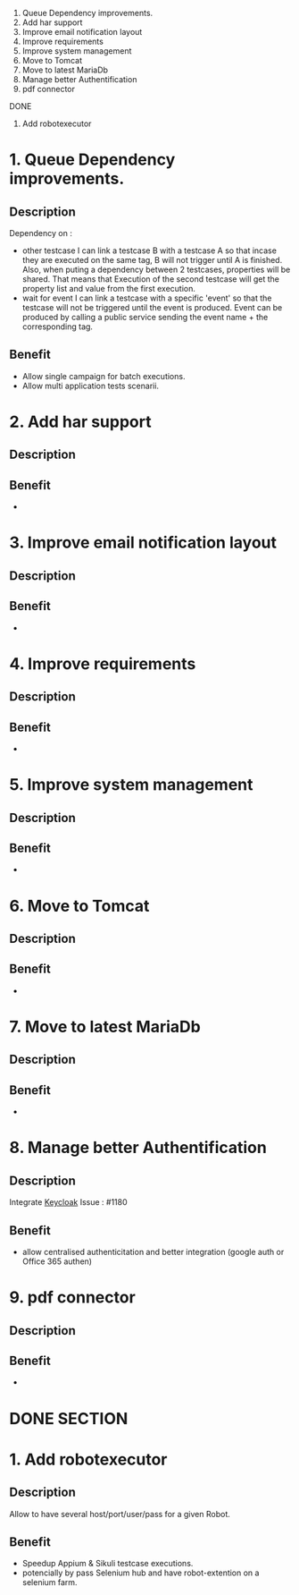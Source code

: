 1. Queue Dependency improvements. 
1. Add har support
1. Improve email notification layout
1. Improve requirements
1. Improve system management
1. Move to Tomcat
1. Move to latest MariaDb
1. Manage better Authentification
1. pdf connector

DONE
1. Add robotexecutor

# 1. Queue Dependency improvements.

## Description

Dependency on :
* other testcase
 I can link a testcase B with a testcase A so that incase they are executed on the same tag, B will not trigger until A is finished.
 Also, when puting a dependency between 2 testcases, properties will be shared. That means that Execution of the second testcase will get the property list and value from the first execution.
* wait for event
 I can link a testcase with a specific 'event' so that the testcase will not be triggered until the event is produced. Event can be produced by calling a public service sending the event name + the corresponding tag.
 
## Benefit
* Allow single campaign for batch executions.
* Allow multi application tests scenarii.
 
# 2. Add har support

## Description

## Benefit
* 

# 3. Improve email notification layout

## Description

## Benefit
* 

# 4. Improve requirements

## Description

## Benefit
* 

# 5. Improve system management

## Description

## Benefit
* 

# 6. Move to Tomcat

## Description

## Benefit
* 

# 7. Move to latest MariaDb

## Description

## Benefit
* 

# 8. Manage better Authentification

## Description

Integrate [Keycloak](https://www.keycloak.org/)
Issue : #1180
 
## Benefit
* allow centralised authenticitation and better integration (google auth or Office 365 authen)

# 9. pdf connector

## Description

## Benefit
* 

# DONE SECTION

# 1. Add robotexecutor

## Description

Allow to have several host/port/user/pass for a given Robot.
 
## Benefit
* Speedup Appium & Sikuli testcase executions.
* potencially by pass Selenium hub and have robot-extention on a selenium farm.
	
